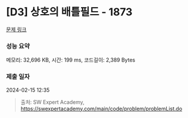 # [D3] 상호의 배틀필드 - 1873 

[문제 링크](https://swexpertacademy.com/main/code/problem/problemDetail.do?contestProbId=AV5LyE7KD2ADFAXc) 

### 성능 요약

메모리: 32,696 KB, 시간: 199 ms, 코드길이: 2,389 Bytes

### 제출 일자

2024-02-15 12:35



> 출처: SW Expert Academy, https://swexpertacademy.com/main/code/problem/problemList.do